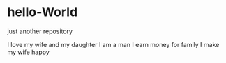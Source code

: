 # hello-World
just another repository


I love my wife and my daughter
I am a man
I earn money for family
I make my wife happy
